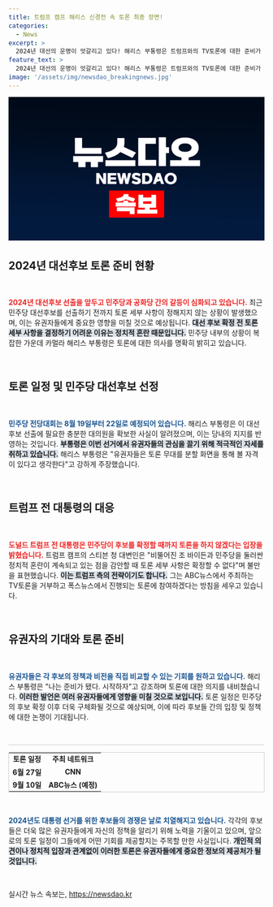 ```yaml
---
title: 트럼프 캠프 해리스 신경전 속 토론 최종 장면!
categories:
  - News
excerpt: >
  2024년 대선의 운명이 엇갈리고 있다! 해리스 부통령은 트럼프와의 TV토론에 대한 준비가 완료됐지만, Trump 캠프는 민주당 후보 확정 전에는 세부 사항을 결정할 수 없다며 갈등의 기류를 드러내고 있다. 클릭하여 더 많은 이야기를 알아보세요!
feature_text: >
  2024년 대선의 운명이 엇갈리고 있다! 해리스 부통령은 트럼프와의 TV토론에 대한 준비가 완료됐지만, Trump 캠프는 민주당 후보 확정 전에는 세부 사항을 결정할 수 없다며 갈등의 기류를 드러내고 있다. 클릭하여 더 많은 이야기를 알아보세요!
image: '/assets/img/newsdao_breakingnews.jpg'
---
```


<p><img src="/assets/img/newsdao_breakingnews.jpg" alt="koreaapp 속보" /></p>

<h2 data-ke-size="size26">2024년 대선후보 토론 준비 현황</h2>

<p data-ke-size="size16">&nbsp;</p>

<p data-ke-size="size16"><b><span style="color: #ee2323;">2024년 대선후보 선출을 앞두고 민주당과 공화당 간의 갈등이 심화되고 있습니다.</span></b> 최근 민주당 대선후보를 선출하기 전까지 토론 세부 사항이 정해지지 않는 상황이 발생했으며, 이는 유권자들에게 중요한 영향을 미칠 것으로 예상됩니다. <b><span style="background-color: #21538527;">대선 후보 확정 전 토론 세부 사항을 결정하기 어려운 이유는 정치적 혼란 때문입니다.</span></b> 민주당 내부의 상황이 복잡한 가운데 카멀라 해리스 부통령은 토론에 대한 의사를 명확히 밝히고 있습니다.</p>

<p data-ke-size="size16">&nbsp;</p>

<h2 data-ke-size="size26">토론 일정 및 민주당 대선후보 선정</h2>

<p data-ke-size="size16">&nbsp;</p>

<p data-ke-size="size16"><b><span style="color: #1a5490;">민주당 전당대회는 8월 19일부터 22일로 예정되어 있습니다.</span></b> 해리스 부통령은 이 대선후보 선출에 필요한 충분한 대의원을 확보한 사실이 알려졌으며, 이는 당내의 지지를 반영하는 것입니다. <b><span style="background-color: #21538527;">부통령은 이번 선거에서 유권자들의 관심을 끌기 위해 적극적인 자세를 취하고 있습니다.</span></b> 해리스 부통령은 "유권자들은 토론 무대를 분할 화면을 통해 볼 자격이 있다고 생각한다"고 강하게 주장했습니다.</p>

<p data-ke-size="size16">&nbsp;</p>

<h2 data-ke-size="size26">트럼프 전 대통령의 대응</h2>

<p data-ke-size="size16">&nbsp;</p>

<p data-ke-size="size16"><b><span style="color: #ee2323;">도널드 트럼프 전 대통령은 민주당이 후보를 확정할 때까지 토론을 하지 않겠다는 입장을 밝혔습니다.</span></b> 트럼프 캠프의 스티븐 청 대변인은 "비뚤어진 조 바이든과 민주당을 둘러싼 정치적 혼란이 계속되고 있는 점을 감안할 때 토론 세부 사항은 확정할 수 없다"며 불만을 표현했습니다. <b><span style="background-color: #21538527;">이는 트럼프 측의 전략이기도 합니다.</span></b> 그는 ABC뉴스에서 주최하는 TV토론을 거부하고 폭스뉴스에서 진행되는 토론에 참여하겠다는 방침을 세우고 있습니다.</p>

<p data-ke-size="size16">&nbsp;</p>

<h2 data-ke-size="size26">유권자의 기대와 토론 준비</h2>

<p data-ke-size="size16">&nbsp;</p>

<p data-ke-size="size16"><b><span style="color: #1a5490;">유권자들은 각 후보의 정책과 비전을 직접 비교할 수 있는 기회를 원하고 있습니다.</span></b> 해리스 부통령은 "나는 준비가 됐다. 시작하자"고 강조하며 토론에 대한 의지를 내비쳤습니다. <b><span style="background-color: #21538527;">이러한 발언은 여러 유권자들에게 영향을 미칠 것으로 보입니다.</span></b> 토론 일정은 민주당의 후보 확정 이후 더욱 구체화될 것으로 예상되며, 이에 따라 후보들 간의 입장 및 정책에 대한 논쟁이 기대됩니다.</p>

<p data-ke-size="size16">&nbsp;</p>

<hr style="height:1px; border:none; background-color:#ccc;"/>

<table style="width: 100%; border: 1px solid #ccc; margin-top: 10px;">
    <tr>
        <td style="text-align: center; height: 17px;"><b>토론 일정</b></td>
        <td style="text-align: center; height: 17px;"><b>주최 네트워크</b></td>
    </tr>
    <tr>
        <td style="text-align: center; height: 17px;"><b>6월 27일</b></td>
        <td style="text-align: center; height: 17px;"><b>CNN</b></td>
    </tr>
    <tr>
        <td style="text-align: center; height: 17px;"><b>9월 10일</b></td>
        <td style="text-align: center; height: 17px;"><b>ABC뉴스 (예정)</b></td>
    </tr>
</table>

<p data-ke-size="size16">&nbsp;</p>

<p data-ke-size="size16"><b><span style="color: #1a5490;">2024년도 대통령 선거를 위한 후보들의 경쟁은 날로 치열해지고 있습니다.</span></b> 각각의 후보들은 더욱 많은 유권자들에게 자신의 정책을 알리기 위해 노력을 기울이고 있으며, 앞으로의 토론 일정이 그들에게 어떤 기회를 제공할지는 주목할 만한 사실입니다. <b><span style="background-color: #21538527;">개인적 의견이나 정치적 입장과 관계없이 이러한 토론은 유권자들에게 중요한 정보의 제공처가 될 것입니다.</span></b></p>

<p data-ke-size="size16">&nbsp;</p>
실시간 뉴스 속보는, <a href="https://newsdao.kr" rel="dofollow">https://newsdao.kr</a>


